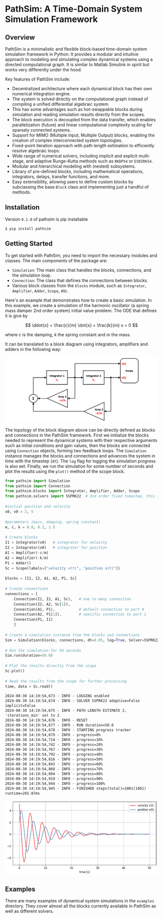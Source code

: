 # PathSim: A Time-Domain System Simulation Framework


## Overview

PathSim is a minimalistic and flexible block-based time-domain system simulation framework in Python. It provides a modular and intuitive approach to modeling and simulating complex dynamical systems using a directed computational graph. It is similar to Matlab Simulink in spirit but works very differently under the hood.

Key features of PathSim include:

- Decentralized architecture where each dynamical block has their own numerical integration engine.
- The system is solved directly on the computational graph instead of compiling a unified differential algebraic system.
- This has some advantages such as hot-swappable blocks during simulation and reading simulation results directly from the scopes.
- The block execution is decoupled from the data transfer, which enables parallelization (future) and linear computational complexity scaling for sparsely connected systems.
- Support for MIMO (Multiple Input, Multiple Output) blocks, enabling the creation of complex interconnected system topologies.
- Fixed-point iteration approach with path length estimation to efficiently resolve algebraic loops.
- Wide range of numerical solvers, including implicit and explicit multi-stage, and adaptive Runge-Kutta methods such as `RKDP54` or `ESDIRK54`.
- Modular and hierarchical modeling with (nested) subsystems.
- Library of pre-defined blocks, including mathematical operations, integrators, delays, transfer functions, and more.
- Easy extensibility, allowing users to define custom blocks by subclassing the base `Block` class and implementing just a handful of methods.



## Installation

Version `0.1.0` of pathsim is pip installable

```console
$ pip install pathsim
```

## Getting Started

To get started with PathSim, you need to import the necessary modules and classes. The main components of the package are:

- `Simulation`: The main class that handles the blocks, connections, and the simulation loop.
- `Connection`: The class that defines the connections between blocks.
- Various block classes from the `blocks` module, such as `Integrator`, `Amplifier`, `Adder`, `Scope`, etc.

Here's an example that demonstrates how to create a basic simulation. 
In this example, we create a simulation of the harmonic oscillator (a spring mass damper 2nd order system) initial value problem. The ODE that defines it is give by

$$
\ddot{x} + \frac{c}{m} \dot{x} + \frac{k}{m} x = 0
$$

where $c$ is the damping, $k$ the spring constant and $m$ the mass.

It can be translated to a block diagram using integrators, amplifiers and adders in the following way:

![png](README_files/harmonic_oscillator_blockdiagram.png)

The topology of the block diagram above can be directly defined as blocks and connections in the PathSim framework. First we initialize the blocks needed to represent the dynamical systems with their respective arguments such as initial conditions and gain values, then the blocks are connected using `Connection` objects, forming two feedback loops. The `Simulation` instance manages the blocks and connections and advances the system in time with the timestep (`dt`). The `log` flag for logging the simulation progress is also set. Finally, we run the simulation for some number of seconds and plot the results using the `plot()` method of the scope block.



```python
from pathsim import Simulation
from pathsim import Connection
from pathsim.blocks import Integrator, Amplifier, Adder, Scope
from pathsim.solvers import SSPRK22  # 2nd order fixed timestep, this is also the default

#initial position and velocity
x0, v0 = 2, 5

#parameters (mass, damping, spring constant)
m, c, k = 0.8, 0.2, 1.5

# Create blocks 
I1 = Integrator(v0)   # integrator for velocity
I2 = Integrator(x0)   # integrator for position
A1 = Amplifier(-c/m)
A2 = Amplifier(-k/m)
P1 = Adder()
Sc = Scope(labels=["velocity v(t)", "position x(t)"])

blocks = [I1, I2, A1, A2, P1, Sc]

# Create connections
connections = [
    Connection(I1, I2, A1, Sc),   # one to many connection
    Connection(I2, A2, Sc[1]),
    Connection(A1, P1),           # default connection to port 0
    Connection(A2, P1[1]),        # specific connection to port 1
    Connection(P1, I1)
    ]

# Create a simulation instance from the blocks and connections
Sim = Simulation(blocks, connections, dt=0.05, log=True, Solver=SSPRK22)

# Run the simulation for 50 seconds
Sim.run(duration=50.0)

# Plot the results directly from the scope
Sc.plot()

# Read the results from the scope for further processing
time, data = Sc.read()
```

    2024-08-30 14:19:54,673 - INFO - LOGGING enabled
    2024-08-30 14:19:54,674 - INFO - SOLVER SSPRK22 adaptive=False implicit=False
    2024-08-30 14:19:54,675 - INFO - PATH LENGTH ESTIMATE 2, 'iterations_min' set to 2
    2024-08-30 14:19:54,676 - INFO - RESET
    2024-08-30 14:19:54,677 - INFO - RUN duration=50.0
    2024-08-30 14:19:54,678 - INFO - STARTING progress tracker
    2024-08-30 14:19:54,679 - INFO - progress=0%
    2024-08-30 14:19:54,714 - INFO - progress=10%
    2024-08-30 14:19:54,742 - INFO - progress=20%
    2024-08-30 14:19:54,767 - INFO - progress=30%
    2024-08-30 14:19:54,792 - INFO - progress=40%
    2024-08-30 14:19:54,816 - INFO - progress=50%
    2024-08-30 14:19:54,843 - INFO - progress=60%
    2024-08-30 14:19:54,868 - INFO - progress=70%
    2024-08-30 14:19:54,894 - INFO - progress=80%
    2024-08-30 14:19:54,919 - INFO - progress=90%
    2024-08-30 14:19:54,944 - INFO - progress=100%
    2024-08-30 14:19:54,945 - INFO - FINISHED steps(total)=1001(1001) runtime=265.87ms
    


    
![png](README_files/README_4_1.png)
    


## Examples
There are many examples of dynamical system simulations in the `examples` directory. They cover almost all the blocks currently available in PathSim as well as different solvers.


```python

```
